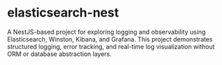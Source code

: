 # elasticsearch-nest
A NestJS-based project for exploring logging and observability using Elasticsearch, Winston, Kibana, and Grafana. This project demonstrates structured logging, error tracking, and real-time log visualization without ORM or database abstraction layers.
